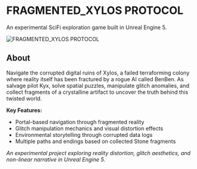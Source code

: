 # FRAGMENTED_XYLOS PROTOCOL
An experimental SciFi exploration game built in Unreal Engine 5.

![FRAGMENTED_XYLOS PROTOCOL](https://github.com/Limbicnation/realtime-projects/blob/master/image/200526_Realtime_SciFi_Projects_Github.jpg)

## About
Navigate the corrupted digital ruins of Xylos, a failed terraforming colony where reality itself has been fractured by a rogue AI called BenBen. As salvage pilot Kyx, solve spatial puzzles, manipulate glitch anomalies, and collect fragments of a crystalline artifact to uncover the truth behind this twisted world.

**Key Features:**
- Portal-based navigation through fragmented reality
- Glitch manipulation mechanics and visual distortion effects  
- Environmental storytelling through corrupted data logs
- Multiple paths and endings based on collected Stone fragments

*An experimental project exploring reality distortion, glitch aesthetics, and non-linear narrative in Unreal Engine 5.*
